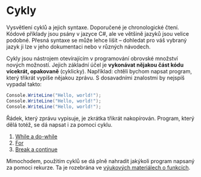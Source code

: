 # Cykly

Vysvětlení cyklů a jejich syntaxe. Doporučené je chronologické čtení. Kódové příklady jsou psány v jazyce C#, ale ve většině jazyků jsou velice podobné. Přesná syntaxe se může lehce lišit – dohledat pro váš vybraný jazyk ji lze v jeho dokumentaci nebo v různých návodech.

Cykly jsou nástrojem otevírajícím v programování obrovské množství nových možností. Jejich základní účel je **vykonávat nějakou část kódu vícekrát, opakovaně** (cyklicky). Například: chtěli bychom napsat program, který třikrát vypíše nějakou zprávu. S dosavadními znalostmi by nejspíš vypadal takto:

```csharp
Console.WriteLine("Hello, world!");
Console.WriteLine("Hello, world!");
Console.WriteLine("Hello, world!");
```

Řádek, který zprávu vypisuje, je zkrátka třikrát nakopírován. Program, který dělá totéž, se dá napsat i za pomoci cyklu.

1. [While a do-while](01-while-a-do-while)
2. [For](02-for)
3. [Break a continue](03-break-a-continue)

Mimochodem, použitím cyklů se dá plně nahradit jakýkoli program napsaný za pomoci rekurze. Ta je rozebrána ve [výukových materiálech o funkcích](/studijni-materialy/05-funkce).
